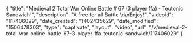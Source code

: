 {
    "title": "Medieval 2 Total War Online Battle # 67 (3 player ffa) - Teutonic Sandwich!",
    "description": "A free for all Battle \n\nEnjoy!",
    "videoid": "117406029",
    "date_created": "1402435629",
    "date_modified": "1506478303",
    "type": "captivate",
    "layout": "video",
    "url": "\/v\/medieval-2-total-war-online-battle-67-3-player-ffa-teutonic-sandwich\/117406029"
}